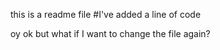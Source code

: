 this is a readme file
#I've added a line of code

oy ok but what if I want to change the file again?
